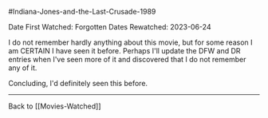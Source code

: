 #Indiana-Jones-and-the-Last-Crusade-1989

Date First Watched:  Forgotten
Dates Rewatched:  2023-06-24

I do not remember hardly anything about this movie, but for some reason I am CERTAIN I have seen it before.  Perhaps I'll update the DFW and DR entries when I've seen more of it and discovered that I do not remember any of it.

Concluding, I'd definitely seen this before.

---
Back to [[Movies-Watched]]